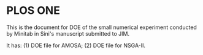 # PLOS ONE

This is the document for DOE of the small numerical experiment conducted by Minitab in Sini's manuscript submitted to JIM.

It has: 
       (1) DOE file for AMOSA;
       (2) DOE file for NSGA-II.
